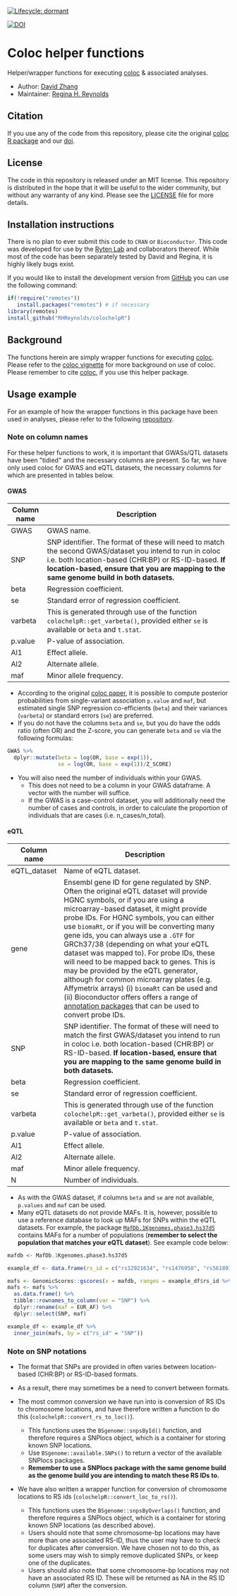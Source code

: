 <!-- badges: start -->

[![Lifecycle:
dormant](https://img.shields.io/badge/lifecycle-dormant-blue.svg)](https://www.tidyverse.org/lifecycle/#dormant)

[![DOI](https://zenodo.org/badge/DOI/10.5281/zenodo.5011869.svg)](https://doi.org/10.5281/zenodo.5011869)

<!-- badges: end -->

# Coloc helper functions

Helper/wrapper functions for executing [coloc](https://github.com/chr1swallace/coloc) & associated analyses.

- Author: [David Zhang](https://github.com/dzhang32)
- Maintainer: [Regina H. Reynolds](https://github.com/RHReynolds) 

## Citation

If you use any of the code from this repository, please cite the original [coloc R package](https://github.com/chr1swallace/coloc) and our [doi](https://doi.org/10.5281/zenodo.5011869).

## License

The code in this repository is released under an MIT license. This repository is distributed in the hope that it will be useful to the wider community, but without any warranty of any kind. Please see the [LICENSE](LICENSE.md) file for more details.

## Installation instructions

There is no plan to ever submit this code to `CRAN` or `Bioconductor`. This code was developed for use by the [Ryten Lab](https://github.com/rytenlab) and collaborators thereof. While most of the code has been separately tested by David and Regina, it is highly likely bugs exist. 

If you would like to install the development version from [GitHub](https://github.com/) you can use the following command:

``` r
if(!require("remotes"))
   install.packages("remotes") # if necessary
library(remotes)
install_github("RHReynolds/colochelpR")
```

## Background

The functions herein are simply wrapper functions for executing [coloc](https://github.com/chr1swallace/coloc). Please refer to the  [coloc vignette](https://chr1swallace.github.io/coloc/) for more background on use of coloc. Please remember to cite [coloc](https://github.com/chr1swallace/coloc), if you use this helper package.

## Usage example

For an example of how the wrapper functions in this package have been used in analyses, please refer to the following [repository](https://github.com/RHReynolds/RBD-GWAS-analysis).

### Note on column names

For these helper functions to work, it is important that GWASs/QTL datasets have been "tidied" and the necessary columns are present. So far, we have only used coloc for GWAS and eQTL datasets, the necessary columns for which are presented in tables below.

#### GWAS

**Column name** | **Description**
--------------- | -------------------------------------------------------------------- 
GWAS | GWAS name.
SNP | SNP identifier. The format of these will need to match the second GWAS/dataset you intend to run in coloc i.e. both location-based (CHR:BP) or RS-ID-based. **If location-based, ensure that you are mapping to the same genome build in both datasets.** 
beta | Regression coefficient.
se | Standard error of regression coefficient.
varbeta | This is generated through use of the function `colochelpR::get_varbeta()`, provided either `se` is available or `beta` and `t.stat`.
p.value | P-value of association.
Al1 | Effect allele.
Al2 | Alternate allele.
maf | Minor allele frequency.

- According to the original [coloc paper](https://journals.plos.org/plosgenetics/article?id=10.1371/journal.pgen.1004383), it is possible to compute posterior probabilities from single-variant association `p.value` and `maf`, but estimated single SNP regression co-efficients (`beta`) and their variances (`varbeta`) or standard errors (`se`) are preferred.
- If you do not have the columns `beta` and `se`, but you do have the odds ratio (often OR) and the Z-score, you can generate `beta` and `se` via the following formulas:

``` r
GWAS %>% 
  dplyr::mutate(beta = log(OR, base = exp(1)),
                se = log(OR, base = exp(1))/Z_SCORE)
```

- You will also need the number of individuals within your GWAS. 
    - This does not need to be a column in your GWAS dataframe. A vector with the number will suffice.
    - If the GWAS is a case-control dataset, you will additionally need the number of cases and controls, in order to calculate the proportion of individuals that are cases (i.e. n_cases/n_total).

#### eQTL

**Column name** | **Description**
--------------- | -------------------------------------------------------------------- 
eQTL_dataset | Name of eQTL dataset.
gene | Ensembl gene ID for gene regulated by SNP. Often the original eQTL dataset will provide HGNC symbols, or if you are using a microarray-based dataset, it might provide probe IDs. For HGNC symbols, you can either use `biomaRt`, or if you will be converting many gene ids, you can always use a `.GTF` for GRCh37/38 (depending on what your eQTL dataset was mapped to). For probe IDs, these will need to be mapped back to genes. This is may be provided by the eQTL generator, although for common microarray plates (e.g. Affymetrix arrays) (i) `biomaRt` can be used and (ii) Bioconductor offers offers a range of [annotation packages](http://www.bioconductor.org/packages/release/BiocViews.html#___AnnotationData) that can be used to convert probe IDs.
SNP | SNP identifier. The format of these will need to match the first GWAS/dataset you intend to run in coloc i.e. both location-based (CHR:BP) or RS-ID-based. **If location-based, ensure that you are mapping to the same genome build in both datasets.**
beta | Regression coefficient.
se | Standard error of regression coefficient.
varbeta | This is generated through use of the function `colochelpR::get_varbeta()`, provided either `se` is available or `beta` and `t.stat`.
p.value | P-value of association.
Al1 | Effect allele.
Al2 | Alternate allele.
maf | Minor allele frequency.
N | Number of individuals.

- As with the GWAS dataset, if columns `beta` and `se` are not available, `p.values` and `maf` can be used.
- Many eQTL datasets do not provide MAFs. It is, however, possible to use a reference database to look up MAFs for SNPs within the eQTL datasets. For example, the package [`MafDb.1Kgenomes.phase3.hs37d5`](https://bioconductor.org/packages/release/data/annotation/html/MafDb.1Kgenomes.phase3.hs37d5.html) contains MAFs for a number of populations (**remember to select the population that matches your eQTL dataset**). See example code below:

``` r
mafdb <- MafDb.1Kgenomes.phase3.hs37d5

example_df <- data.frame(rs_id = c("rs12921634", "rs1476958", "rs56189750"))

mafs <- GenomicScores::gscores(x = mafdb, ranges = example_df$rs_id %>% as.character(), pop = "EUR_AF")
mafs <- mafs %>%
  as.data.frame() %>%
  tibble::rownames_to_column(var = "SNP") %>%
  dplyr::rename(maf = EUR_AF) %>% 
  dplyr::select(SNP, maf)

example_df <- example_df %>% 
  inner_join(mafs, by = c("rs_id" = "SNP"))
```

### Note on SNP notations

- The format that SNPs are provided in often varies between location-based (CHR:BP) or RS-ID-based formats. 
- As a result, there may sometimes be a need to convert between formats. 
- The most common conversion we have run into is conversion of RS IDs to chromosome locations, and have therefore written a function to do this (`colochelpR::convert_rs_to_loc()`). 
    - This functions uses the `BSgenome::snpsById()` function, and therefore requires a SNPlocs object, which is a container for storing known SNP locations. 
    - Use `BSgenome::available.SNPs()` to return a vector of the available SNPlocs packages. 
    - **Remember to use a SNPlocs package with the same genome build as the genome build you are intending to match these RS IDs to.**
- We have also written a wrapper function for conversion of chromosome locations to RS ids (`colochelpR::convert_loc_to_rs()`).

    - This functions uses the `BSgenome::snpsByOverlaps()` function, and therefore requires a SNPlocs object, which is a container for storing known SNP locations (as described above).
    - Users should note that some chromosome-bp locations may have more than one associated RS-ID, thus the user may have to check for duplicates after conversion. We have chosen not to do this, as some users may wish to simply remove duplicated SNPs, or keep one of the duplicates.
    - Users should also note that some chromosome-bp locations may not have an associated RS ID. These will be returned as NA in the RS ID column (`SNP`) after the conversion.
